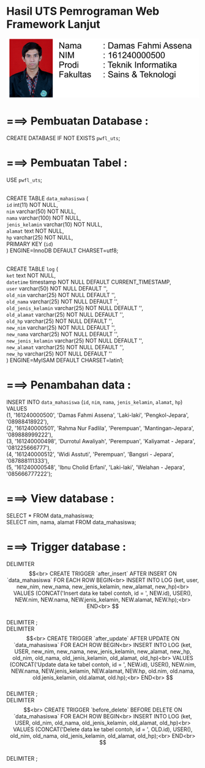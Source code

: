 # Hasil UTS Pemrograman Web Framework Lanjut

<img src="_db/assenadamas.png">

# ===> Pembuatan Database :
CREATE DATABASE IF NOT EXISTS `pwfl_uts`;

# ===> Pembuatan Tabel :
USE `pwfl_uts`;<br><br>

CREATE TABLE `data_mahasiswa` (<br>
  `id` int(11) NOT NULL,<br>
  `nim` varchar(50) NOT NULL,<br>
  `nama` varchar(100) NOT NULL,<br>
  `jenis_kelamin` varchar(10) NOT NULL,<br>
  `alamat` text NOT NULL,<br>
  `hp` varchar(25) NOT NULL,<br>
  PRIMARY KEY (`id`)<br>
) ENGINE=InnoDB DEFAULT CHARSET=utf8;<br><br>

CREATE TABLE `log` (<br>
  `ket` text NOT NULL,<br>
  `datetime` timestamp NOT NULL DEFAULT CURRENT_TIMESTAMP,<br>
  `user` varchar(50) NOT NULL DEFAULT '',<br>
  `old_nim` varchar(25) NOT NULL DEFAULT '',<br>
  `old_nama` varchar(25) NOT NULL DEFAULT '',<br>
  `old_jenis_kelamin` varchar(25) NOT NULL DEFAULT '',<br>
  `old_alamat` varchar(25) NOT NULL DEFAULT '',<br>
  `old_hp` varchar(25) NOT NULL DEFAULT '',<br>
  `new_nim` varchar(25) NOT NULL DEFAULT '',<br>
  `new_nama` varchar(25) NOT NULL DEFAULT '',<br>
  `new_jenis_kelamin` varchar(25) NOT NULL DEFAULT '',<br>
  `new_alamat` varchar(25) NOT NULL DEFAULT '',<br>
  `new_hp` varchar(25) NOT NULL DEFAULT ''<br>
) ENGINE=MyISAM DEFAULT CHARSET=latin1;

# ===> Penambahan data :
INSERT INTO `data_mahasiswa` (`id`, `nim`, `nama`, `jenis_kelamin`, `alamat`, `hp`) VALUES<br>
(1, '161240000500', 'Damas Fahmi Assena', 'Laki-laki', 'Pengkol-Jepara', '08988418922'),<br>
(2, '161240000501', 'Rahma Nur Fadlila', 'Perempuan', 'Mantingan-Jepara', '089888999222'),<br>
(3, '161240000498', 'Durrotul Awaliyah', 'Perempuan', 'Kaliyamat - Jepara', '081225666777'),<br>
(4, '161240000512', 'Widi Asstuti', 'Perempuan', 'Bangsri - Jepara', '087888111333'),<br>
(5, '161240000548', 'Ibnu Cholid Erfani', 'Laki-laki', 'Welahan - Jepara', '085666777222');

# ===> View database :
SELECT * FROM data_mahasiswa;<br>
SELECT nim, nama, alamat FROM data_mahasiswa;

# ===> Trigger database :
DELIMITER $$<br>
CREATE TRIGGER `after_insert` AFTER INSERT ON `data_mahasiswa` FOR EACH ROW BEGIN<br>
  INSERT INTO LOG (ket, user, new_nim, new_nama, new_jenis_kelamin, new_alamat, new_hp)<br>
  VALUES (CONCAT('Insert data ke tabel contoh, id = ', NEW.id), USER(), NEW.nim, NEW.nama, NEW.jenis_kelamin, NEW.alamat, NEW.hp);<br>
END<br>
$$<br>
DELIMITER ;<br>
DELIMITER $$<br>
CREATE TRIGGER `after_update` AFTER UPDATE ON `data_mahasiswa` FOR EACH ROW BEGIN<br>
  INSERT INTO LOG (ket, USER, new_nim, new_nama, new_jenis_kelamin, new_alamat, new_hp, old_nim, old_nama, old_jenis_kelamin, old_alamat, old_hp)<br>
  VALUES (CONCAT('Update data ke tabel contoh, id = ', NEW.id), USER(), NEW.nim, NEW.nama, NEW.jenis_kelamin, NEW.alamat, NEW.hp, old.nim, old.nama, old.jenis_kelamin, old.alamat, old.hp);<br>
END<br>
$$<br>
DELIMITER ;<br>
DELIMITER $$<br>
CREATE TRIGGER `before_delete` BEFORE DELETE ON `data_mahasiswa` FOR EACH ROW BEGIN<br>
  INSERT INTO LOG (ket, USER, old_nim, old_nama, old_jenis_kelamin, old_alamat, old_hp)<br>
  VALUES (CONCAT('Delete data ke tabel contoh, id = ', OLD.id), USER(), old_nim, old_nama, old_jenis_kelamin, old_alamat, old_hp);<br>
END<br>
$$<br>
DELIMITER ;